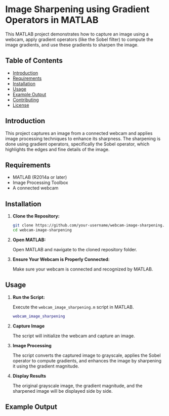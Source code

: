 # Image Sharpening using Gradient Operators in MATLAB

This MATLAB project demonstrates how to capture an image using a webcam, apply gradient operators (like the Sobel filter) to compute the image gradients, and use these gradients to sharpen the image.

## Table of Contents
- [Introduction](#introduction)
- [Requirements](#requirements)
- [Installation](#installation)
- [Usage](#usage)
- [Example Output](#example-output)
- [Contributing](#contributing)
- [License](#license)

## Introduction

This project captures an image from a connected webcam and applies image processing techniques to enhance its sharpness. The sharpening is done using gradient operators, specifically the Sobel operator, which highlights the edges and fine details of the image.

## Requirements

- MATLAB (R2014a or later)
- Image Processing Toolbox
- A connected webcam

## Installation

1. **Clone the Repository:**

   ```bash
   git clone https://github.com/your-username/webcam-image-sharpening.git
   cd webcam-image-sharpening

2. **Open MATLAB:**

   Open MATLAB and navigate to the cloned repository folder.

3. **Ensure Your Webcam is Properly Connected:**

   Make sure your webcam is connected and recognized by MATLAB.

## Usage

1. **Run the Script:**

   Execute the `webcam_image_sharpening.m` script in MATLAB.

   ```matlab
   webcam_image_sharpening

2. **Capture Image**

    The script will initialize the webcam and capture an image.

3. **Image Processing**

    The script converts the captured image to grayscale, applies the Sobel operator to compute gradients, and enhances the image by sharpening it using the gradient magnitude.

4. **Display Results**

    The original grayscale image, the gradient magnitude, and the sharpened image will be displayed side by side.

## Example Output



